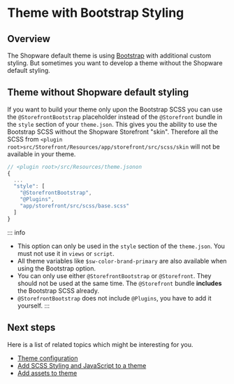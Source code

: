 # Theme with Bootstrap Styling

## Overview

The Shopware default theme is using [Bootstrap](https://getbootstrap.com/) with additional custom styling. But sometimes you want to develop a theme without the Shopware default styling.

## Theme without Shopware default styling

If you want to build your theme only upon the Bootstrap SCSS you can use the `@StorefrontBootstrap` placeholder instead of the `@Storefront` bundle in the `style` section of your `theme.json`. This gives you the ability to use the Bootstrap SCSS without the Shopware Storefront "skin". Therefore all the SCSS from `<plugin root>src/Storefront/Resources/app/storefront/src/scss/skin` will not be available in your theme.

```js
// <plugin root>/src/Resources/theme.jsonon
{
  ...
  "style": [
    "@StorefrontBootstrap",
    "@Plugins",
    "app/storefront/src/scss/base.scss"
  ]
}
```

::: info

* This option can only be used in the `style` section of the `theme.json`. You must not use it in `views` or `script`.
* All theme variables like `$sw-color-brand-primary` are also available when using the Bootstrap option.
* You can only use either `@StorefrontBootstrap` or `@Storefront`. They should not be used at the same time. The `@Storefront` bundle **includes** the Bootstrap SCSS already.
* `@StorefrontBootstrap` does not include `@Plugins`, you have to add it yourself.
:::

## Next steps

Here is a list of related topics which might be interesting for you.

* [Theme configuration](theme-configuration.md)
* [Add SCSS Styling and JavaScript to a theme](add-css-js-to-theme.md)
* [Add assets to theme](add-assets-to-theme.md)
